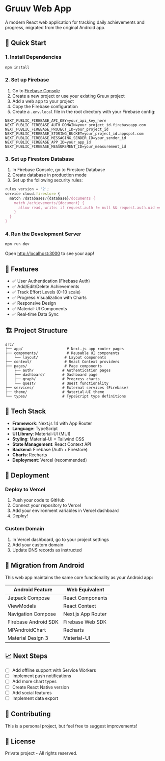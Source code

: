 # Gruuv Web App

A modern React web application for tracking daily achievements and progress, migrated from the original Android app.

## 🚀 Quick Start

### 1. Install Dependencies
```bash
npm install
```

### 2. Set up Firebase
1. Go to [Firebase Console](https://console.firebase.google.com/)
2. Create a new project or use your existing Gruuv project
3. Add a web app to your project
4. Copy the Firebase configuration
5. Create a `.env.local` file in the root directory with your Firebase config:

```env
NEXT_PUBLIC_FIREBASE_API_KEY=your_api_key_here
NEXT_PUBLIC_FIREBASE_AUTH_DOMAIN=your_project_id.firebaseapp.com
NEXT_PUBLIC_FIREBASE_PROJECT_ID=your_project_id
NEXT_PUBLIC_FIREBASE_STORING_BUCKET=your_project_id.appspot.com
NEXT_PUBLIC_FIREBASE_MESSAGING_SENDER_ID=your_sender_id
NEXT_PUBLIC_FIREBASE_APP_ID=your_app_id
NEXT_PUBLIC_FIREBASE_MEASUREMENT_ID=your_measurement_id
```

### 3. Set up Firestore Database
1. In Firebase Console, go to Firestore Database
2. Create database in production mode
3. Set up the following security rules:

```javascript
rules_version = '2';
service cloud.firestore {
  match /databases/{database}/documents {
    match /achievements/{document} {
      allow read, write: if request.auth != null && request.auth.uid == resource.data.userId;
    }
  }
}
```

### 4. Run the Development Server
```bash
npm run dev
```

Open [http://localhost:3000](http://localhost:3000) to see your app!

## 📱 Features

- ✅ User Authentication (Firebase Auth)
- ✅ Add/Edit/Delete Achievements
- ✅ Track Effort Levels (0-10 scale)
- ✅ Progress Visualization with Charts
- ✅ Responsive Design
- ✅ Material-UI Components
- ✅ Real-time Data Sync

## 🏗️ Project Structure

```
src/
├── app/                    # Next.js app router pages
├── components/             # Reusable UI components
│   └── layout/            # Layout components
├── context/               # React Context providers
├── pages/                 # Page components
│   ├── auth/             # Authentication pages
│   ├── dashboard/        # Dashboard page
│   ├── graph/            # Progress charts
│   └── quest/            # Quest functionality
├── services/             # External services (Firebase)
├── theme/                # Material-UI theme
└── types/                # TypeScript type definitions
```

## 🎨 Tech Stack

- **Framework**: Next.js 14 with App Router
- **Language**: TypeScript
- **UI Library**: Material-UI (MUI)
- **Styling**: Material-UI + Tailwind CSS
- **State Management**: React Context API
- **Backend**: Firebase (Auth + Firestore)
- **Charts**: Recharts
- **Deployment**: Vercel (recommended)

## 🚀 Deployment

### Deploy to Vercel
1. Push your code to GitHub
2. Connect your repository to Vercel
3. Add your environment variables in Vercel dashboard
4. Deploy!

### Custom Domain
1. In Vercel dashboard, go to your project settings
2. Add your custom domain
3. Update DNS records as instructed

## 🔄 Migration from Android

This web app maintains the same core functionality as your Android app:

| Android Feature | Web Equivalent |
|----------------|----------------|
| Jetpack Compose | React Components |
| ViewModels | React Context |
| Navigation Compose | Next.js App Router |
| Firebase Android SDK | Firebase Web SDK |
| MPAndroidChart | Recharts |
| Material Design 3 | Material-UI |

## 📈 Next Steps

- [ ] Add offline support with Service Workers
- [ ] Implement push notifications
- [ ] Add more chart types
- [ ] Create React Native version
- [ ] Add social features
- [ ] Implement data export

## 🤝 Contributing

This is a personal project, but feel free to suggest improvements!

## 📄 License

Private project - All rights reserved.